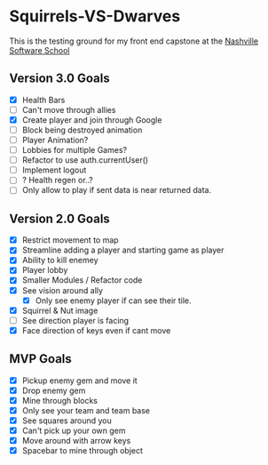 # Squirrels-VS-Dwarves
This is the testing ground for my front end capstone at the [Nashville Software School](http://nashvillesoftwareschool.com/)


## Version 3.0 Goals
- [x] Health Bars
- [ ] Can't move through allies
- [x] Create player and join through Google
- [ ] Block being destroyed animation
- [ ] Player Animation?
- [ ] Lobbies for multiple Games?
- [ ] Refactor to use auth.currentUser()
- [ ] Implement logout
- [ ] ? Health regen or..?
- [ ] Only allow to play if sent data is near returned data.

## Version 2.0 Goals
- [x] Restrict movement to map
- [x] Streamline adding a player and starting game as player
- [x] Ability to kill enemey
- [x] Player lobby
- [x] Smaller Modules / Refactor code
- [x] See vision around ally
    - [x] Only see enemy player if can see their tile.
- [x] Squirrel & Nut image
- [ ] See direction player is facing
- [x] Face direction of keys even if cant move

## MVP Goals
- [x] Pickup enemy gem and move it
- [x] Drop enemy gem
- [x] Mine through blocks
- [x] Only see your team and team base
- [x] See squares around you
- [x] Can't pick up your own gem
- [x] Move around with arrow keys
- [x] Spacebar to mine through object
